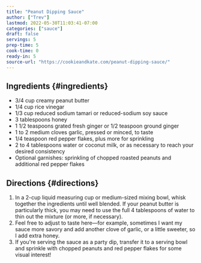 ```yaml
---
title: "Peanut Dipping Sauce"
author: ["Trev"]
lastmod: 2022-05-30T11:03:41-07:00
categories: ["sauce"]
draft: false
servings: 5
prep-time: 5
cook-time: 0
ready-in: 5
source-url: "https://cookieandkate.com/peanut-dipping-sauce/"
---
```


## Ingredients {#ingredients}

-   3/4 cup creamy peanut butter
-   1/4 cup rice vinegar
-   1/3 cup reduced sodium tamari or reduced-sodium soy sauce
-   3 tablespoons honey
-   1 1/2 teaspoons grated fresh ginger or 1/2 teaspoon ground ginger
-   1 to 2 medium cloves garlic, pressed or minced, to taste
-   1/4 teaspoon red pepper flakes, plus more for sprinkling
-   2 to 4 tablespoons water or coconut milk, or as necessary to reach your desired consistency
-   Optional garnishes: sprinkling of chopped roasted peanuts and additional red pepper flakes


## Directions {#directions}

1.  In a 2-cup liquid measuring cup or medium-sized mixing bowl, whisk together the ingredients until well blended. If your peanut butter is particularly thick, you may need to use the full 4 tablespoons of water to thin out the mixture (or more, if necessary).
2.  Feel free to adjust to taste here—for example, sometimes I want my sauce more savory and add another clove of garlic, or a little sweeter, so I add extra honey.
3.  If you're serving the sauce as a party dip, transfer it to a serving bowl and sprinkle with chopped peanuts and red pepper flakes for some visual interest!